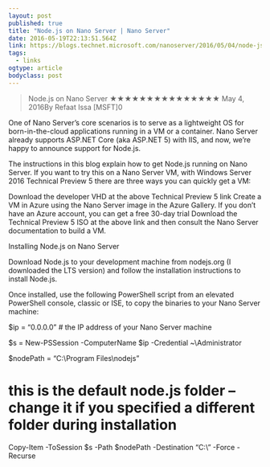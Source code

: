 ```yaml
---
layout: post 
published: true 
title: "Node.js on Nano Server | Nano Server" 
date: 2016-05-19T22:13:51.564Z 
link: https://blogs.technet.microsoft.com/nanoserver/2016/05/04/node-js-on-nano-server/ 
tags:
  - links
ogtype: article 
bodyclass: post 
---
```


> Node.js on Nano Server
★★★★★★★★★★★★★★★
May 4, 2016By Refaat Issa [MSFT]0

One of Nano Server’s core scenarios is to serve as a lightweight OS for born-in-the-cloud applications running in a VM or a container. Nano Server already supports ASP.NET Core (aka ASP.NET 5) with IIS, and now, we’re happy to announce support for Node.js.

The instructions in this blog explain how to get Node.js running on Nano Server. If you want to try this on a Nano Server VM, with Windows Server 2016 Technical Preview 5 there are three ways you can quickly get a VM:

Download the developer VHD at the above Technical Preview 5 link
Create a VM in Azure using the Nano Server image in the Azure Gallery. If you don’t have an Azure account, you can get a free 30-day trial
Download the Technical Preview 5 ISO at the above link and then consult the Nano Server documentation to build a VM.
 

Installing Node.js on Nano Server

Download Node.js to your development machine from nodejs.org (I downloaded the LTS version) and follow the installation instructions to install Node.js.

Once installed, use the following PowerShell script from an elevated PowerShell console, classic or ISE, to copy the binaries to your Nano Server machine:

$ip = “0.0.0.0” # the IP address of your Nano Server machine

$s = New-PSSession -ComputerName $ip -Credential ~\Administrator

$nodePath = “C:\Program Files\nodejs”

# this is the default node.js folder – change it if you specified a different folder during installation

Copy-Item -ToSession $s -Path $nodePath -Destination “C:\” -Force -Recurse

 